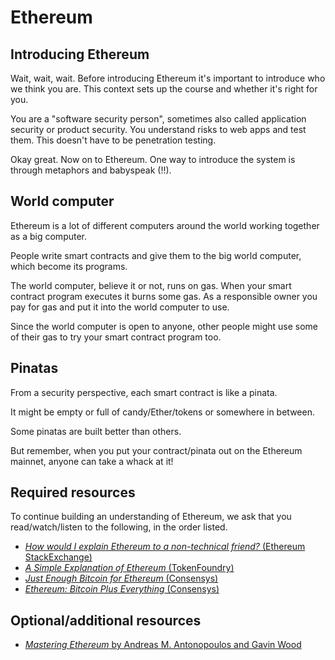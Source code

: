 
# Ethereum

## Introducing Ethereum

Wait, wait, wait. Before introducing Ethereum it's important to introduce who we think you are. This context sets up the course and whether it's right for you.

You are a "software security person", sometimes also called application security or product security. You understand risks to web apps and test them. This doesn't have to be penetration testing.

Okay great. Now on to Ethereum. One way to introduce the system is through metaphors and babyspeak (!!).

## World computer

Ethereum is a lot of different computers around the world working together as a big computer.

People write smart contracts and give them to the big world computer, which become its programs.

The world computer, believe it or not, runs on gas. When your smart contract program executes it burns some gas. As a responsible owner you pay for gas and put it into the world computer to use.

Since the world computer is open to anyone, other people might use some of their gas to try your smart contract program too.

## Pinatas

From a security perspective, each smart contract is like a pinata.

It might be empty or full of candy/Ether/tokens or somewhere in between.

Some pinatas are built better than others.

But remember, when you put your contract/pinata out on the Ethereum mainnet, anyone can take a whack at it!

## Required resources

To continue building an understanding of Ethereum, we ask that you read/watch/listen to the following, in the order listed.

- [*How would I explain Ethereum to a non-technical friend?* (Ethereum StackExchange)](https://ethereum.stackexchange.com/questions/45/how-would-i-explain-ethereum-to-a-non-technical-friend)
- [*A Simple Explanation of Ethereum* (TokenFoundry)](https://blog.tokenfoundry.com/a-simple-explanation-of-ethereum/)
- [*Just Enough Bitcoin for Ethereum* (Consensys)](https://media.consensys.net/time-sure-does-fly-ed4518792679)
- [*Ethereum: Bitcoin Plus Everything* (Consensys)](https://medium.com/@ConsenSys/ethereum-bitcoin-plus-everything-a506dc780106) 

## Optional/additional resources

- [*Mastering Ethereum* by Andreas M. Antonopoulos and Gavin Wood](https://github.com/ethereumbook/ethereumbook)
